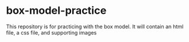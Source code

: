 # box-model-practice
This repository is for practicing with the box model.
It will contain an html file, a css file, and supporting images
